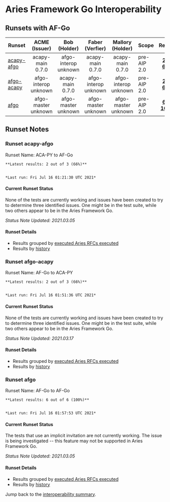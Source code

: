 # Aries Framework Go Interoperability

## Runsets with AF-Go

| Runset | ACME<br>(Issuer) | Bob<br>(Holder) | Faber<br>(Verfier) | Mallory<br>(Holder) | Scope | Results | 
| ------ | :--------------: | :-------------: | :----------------: | :-----------------: | ----- | :-----: | 
| [acapy-afgo](#runset-acapy-afgo) | acapy-main<br>0.7.0 | afgo-interop<br>unknown | acapy-main<br>0.7.0 | acapy-main<br>0.7.0 | pre-AIP 2.0 | [**2 / 3<br>66%**](https://allure.vonx.io/api/allure-docker-service/projects/acapy-b-afgo/reports/latest/index.html?redirect=false#behaviors) |
| [afgo-acapy](#runset-afgo-acapy) | afgo-interop<br>unknown | acapy-main<br>0.7.0 | afgo-interop<br>unknown | afgo-interop<br>unknown | pre-AIP 2.0 | [**2 / 3<br>66%**](https://allure.vonx.io/api/allure-docker-service/projects/afgo-b-acapy/reports/latest/index.html?redirect=false#behaviors) |
| [afgo](#runset-afgo) | afgo-master<br>unknown | afgo-master<br>unknown | afgo-master<br>unknown | afgo-master<br>unknown | pre-AIP 2.0 | [**6 / 6<br>100%**](https://allure.vonx.io/api/allure-docker-service/projects/afgo/reports/latest/index.html?redirect=false#behaviors) |

## Runset Notes

### Runset **acapy-afgo**

Runset Name: ACA-PY to AF-Go

```tip
**Latest results: 2 out of 3 (66%)**


*Last run: Fri Jul 16 01:21:30 UTC 2021*
```

#### Current Runset Status

None of the tests are currently working and issues have been created to try to determine three identified issues.
One might be in the test suite, while two others appear to be in the Aries Framework Go.

*Status Note Updated: 2021.03.05*

#### Runset Details

- Results grouped by [executed Aries RFCs executed](https://allure.vonx.io/api/allure-docker-service/projects/acapy-b-afgo/reports/latest/index.html?redirect=false#behaviors)
- Results by [history](https://allure.vonx.io/allure-docker-service-ui/projects/acapy-b-afgo/reports/latest)


### Runset **afgo-acapy**

Runset Name: AF-Go to ACA-PY

```tip
**Latest results: 2 out of 3 (66%)**


*Last run: Fri Jul 16 01:51:36 UTC 2021*
```

#### Current Runset Status

None of the tests are currently working and issues have been created to try to determine three identified issues.
One might be in the test suite, while two others appear to be in the Aries Framework Go.

*Status Note Updated: 2021.03.17*

#### Runset Details

- Results grouped by [executed Aries RFCs executed](https://allure.vonx.io/api/allure-docker-service/projects/afgo-b-acapy/reports/latest/index.html?redirect=false#behaviors)
- Results by [history](https://allure.vonx.io/allure-docker-service-ui/projects/afgo-b-acapy/reports/latest)


### Runset **afgo**

Runset Name: AF-Go to AF-Go

```tip
**Latest results: 6 out of 6 (100%)**


*Last run: Fri Jul 16 01:57:53 UTC 2021*
```

#### Current Runset Status

The tests that use an implicit invitation are not currently working. The issue is being investigated -- this feature may not be
supported in Aries Framework Go.

*Status Note Updated: 2021.03.05*

#### Runset Details

- Results grouped by [executed Aries RFCs executed](https://allure.vonx.io/api/allure-docker-service/projects/afgo/reports/latest/index.html?redirect=false#behaviors)
- Results by [history](https://allure.vonx.io/allure-docker-service-ui/projects/afgo/reports/latest)

Jump back to the [interoperability summary](./README.md).

